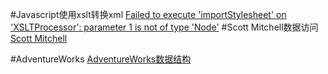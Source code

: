 #Javascript使用xslt转换xml
[Failed to execute 'importStylesheet' on 'XSLTProcessor': parameter 1 is not of type 'Node'](http://stackoverflow.com/questions/31459664/uncaught-typeerror-failed-to-execute-importstylesheet-on-xsltprocessor-par)
#Scott Mitchell数据访问
[Scott Mitchell](http://msdn.microsoft.com/zh-cn/dd197318)

#AdventureWorks
[AdventureWorks数据结构](https://msdn.microsoft.com/zh-cn/library/ms124670(v=sql.100).aspx)
